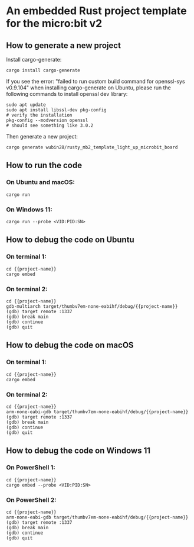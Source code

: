 # An embedded Rust project template for the micro:bit v2

## How to generate a new project

Install cargo-generate:

```
cargo install cargo-generate
```

If you see the error: "failed to run custom build command for openssl-sys v0.9.104" when installing cargo-generate on Ubuntu, please run the following commands to install openssl dev library:

```
sudo apt update
sudo apt install libssl-dev pkg-config
# verify the installation
pkg-config --modversion openssl
# should see something like 3.0.2
```

Then generate a new project:

```
cargo generate wubin28/rusty_mb2_template_light_up_microbit_board
```

## How to run the code

### On Ubuntu and macOS:
```
cargo run
```

### On Windows 11:
```
cargo run --probe <VID:PID:SN>
```

## How to debug the code on Ubuntu

### On terminal 1:
```
cd {{project-name}}
cargo embed
```

### On terminal 2:
```
cd {{project-name}}
gdb-multiarch target/thumbv7em-none-eabihf/debug/{{project-name}}
(gdb) target remote :1337
(gdb) break main
(gdb) continue
(gdb) quit
```

## How to debug the code on macOS

### On terminal 1:
```
cd {{project-name}}
cargo embed
```

### On terminal 2:
```
cd {{project-name}}
arm-none-eabi-gdb target/thumbv7em-none-eabihf/debug/{{project-name}}
(gdb) target remote :1337
(gdb) break main
(gdb) continue
(gdb) quit
```

## How to debug the code on Windows 11

### On PowerShell 1:
```
cd {{project-name}}
cargo embed --probe <VID:PID:SN>
```

### On PowerShell 2:
```
cd {{project-name}}
arm-none-eabi-gdb target/thumbv7em-none-eabihf/debug/{{project-name}}
(gdb) target remote :1337
(gdb) break main
(gdb) continue
(gdb) quit
```
